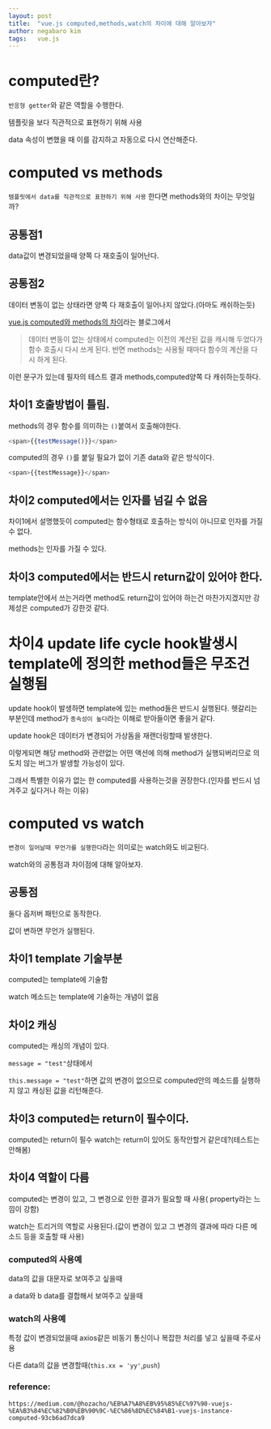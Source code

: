 ```yaml
---
layout: post
title:  "vue.js computed,methods,watch의 차이에 대해 알아보자"
author: negabaro kim
tags:	vue.js
---
```


# computed란?

`반응형 getter`와 같은 역할을 수행한다.

템플릿을 보다 직관적으로 표현하기 위해 사용

data 속성이 변했을 때 이를 감지하고 자동으로 다시 연산해준다.


# computed vs methods

`템플릿에서 data를 직관적으로 표현하기 위해 사용` 한다면 methods와의 차이는 무엇일까?

## 공통점1

data값이 변경되었을때 양쪽 다 재호출이 일어난다.

## 공통점2

데이터 변동이 없는 상태라면 양쪽 다 재호출이 일어나지 않았다.(아마도 캐쉬하는듯)

[vue.js computed와 methods의 차이]라는 블로그에서

> 데이터 변동이 없는 상태에서 computed는 이전의 계산된 값을 캐시해 두었다가 함수 호출시 다시 쓰게 된다.
> 반면 methods는 사용될 때마다 함수의 계산을 다시 하게 된다.

이런 문구가 있는데 필자의 테스트 결과 methods,computed양쪽 다 캐쉬하는듯하다.

## 차이1 호출방법이 틀림.

methods의 경우 함수를 의미하는 `()`붙여서 호출해야한다.

```js
<span>{{testMessage()}}</span>
```

computed의 경우 `()`를 붙일 필요가 없이 기존 data와 같은 방식이다.

```js
<span>{{testMessage}}</span>
```


## 차이2 computed에서는 인자를 넘길 수 없음

차이1에서 설명했듯이 computed는 함수형태로 호출하는 방식이 아니므로 인자를 가질 수 없다.

methods는 인자를 가질 수 있다.

## 차이3 computed에서는 반드시 return값이 있어야 한다.

template안에서 쓰는거라면 method도 return값이 있어야 하는건 마찬가지겠지만
강제성은 computed가 강한것 같다.

# 차이4 update life cycle hook발생시 template에 정의한 method들은 무조건 실행됨

update hook이 발생하면 template에 있는 method들은 반드시 실행된다.
헷갈리는 부분인데 method가 `종속성이 높다`라는 이해로 받아들이면 좋을거 같다.

update hook은 데이터가 변경되어 가상돔을 재랜더링할때 발생한다.

이렇게되면 해당 method와 관련없는 어떤 액션에 의해 method가 실행되버리므로 의도치 않는 버그가 발생할 가능성이 있다.

그래서 특별한 이유가 없는 한 computed를 사용하는것을 권장한다.(인자를 반드시 넘겨주고 싶다거나 하는 이유)

# computed vs watch

`변경이 일어날때 무언가를 실행한다`라는 의미로는 watch와도 비교된다.

watch와의 공통점과 차이점에 대해 알아보자.


## 공통점

둘다 옵저버 패턴으로 동작한다.

값이 변하면 무언가 실행된다.

## 차이1 template 기술부분

computed는 template에 기술함

watch 메소드는 template에 기술하는 개념이 없음

## 차이2 캐싱

computed는 캐싱의 개념이 있다.

`message = "test"`상태에서

`this.message = "test"`하면 값의 변경이 없으므로 computed안의 메소드를 실행하지 않고 캐싱된 값을 리턴해준다.


## 차이3 computed는 return이 필수이다.

computed는 return이 필수
watch는 return이 있어도 동작안할거 같은데?(테스트는 안해봄)

## 차이4 역할이 다름

computed는 변경이 있고, 그 변경으로 인한 결과가 필요할 때 사용( property라는 느낌이 강함)

watch는 트리거의 역할로 사용된다.(값이 변경이 있고 그 변경의 결과에 따라 다른 메소드 등을 호출할 때 사용)


### computed의 사용예

data의 값을 대문자로 보여주고 싶을때

a data와 b data를 결합해서 보여주고 싶을때


### watch의 사용예

특정 값이 변경되었을때 axios같은 비동기 통신이나 복잡한 처리를 넣고 싶을때 주로사용

다른 data의 값을 변경할때(`this.xx = 'yy'`,`push`)



[vue.js computed와 methods의 차이]: https://programmerpsk.tistory.com/38#:~:text=%EB%91%98%EB%8B%A4%20vue.js%20%EC%95%88%EC%97%90%EC%84%9C%20%ED%95%A8%EC%88%98,%EA%B0%80%EC%A0%95%ED%96%88%EC%9D%84%EB%95%8C%EC%97%90%20%EB%93%9C%EB%9F%AC%EB%82%9C%EB%8B%A4.&text=%EB%B0%98%EB%A9%B4%20methods%EB%8A%94%20%EC%82%AC%EC%9A%A9%EB%90%A0%20%EB%95%8C,%EA%B3%84%EC%82%B0%EC%9D%84%20%EB%8B%A4%EC%8B%9C%20%ED%95%98%EA%B2%8C%20%EB%90%9C%EB%8B%A4.


### reference:

```
https://medium.com/@hozacho/%EB%A7%A8%EB%95%85%EC%97%90-vuejs-%EA%B3%84%EC%82%B0%EB%90%9C-%EC%86%8D%EC%84%B1-vuejs-instance-computed-93cb6ad7dca9
```